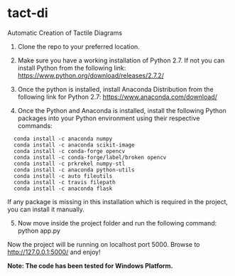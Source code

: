 # tact-di
Automatic Creation of Tactile Diagrams
1. Clone the repo to your preferred location.

2. Make sure you have a working installation of Python 2.7. If not you can install Python from the following link: https://www.python.org/download/releases/2.7.2/

3. Once the python is installed, install Anaconda Distribution from the following link for Python 2.7: https://www.anaconda.com/download/

4. Once the Python and Anaconda is installed, install the following Python packages into your Python environment using their respective commands:
```
  conda install -c anaconda numpy
  conda install -c anaconda scikit-image
  conda install -c conda-forge opencv
  conda install -c conda-forge/label/broken opencv
  conda install -c prkrekel numpy-stl
  conda install -c anaconda python-utils
  conda install -c auto fileutils
  conda install -c travis filepath
  conda install -c anaconda flask
```
If any package is missing in this installation which is required in the project, you can install it manually.

5. Now move inside the project folder and run the following command: python app.py

Now the project will be running on localhost port 5000. Browse to http://127.0.0.1:5000/ and enjoy!

**Note: The code has been tested for Windows Platform.**
